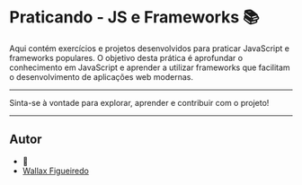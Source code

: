 # Praticando - JS e Frameworks  📚

Aqui contém exercícios e projetos desenvolvidos para praticar JavaScript e frameworks populares. O objetivo desta prática é aprofundar o conhecimento em JavaScript e aprender a utilizar frameworks que facilitam o desenvolvimento de aplicações web modernas.

---

Sinta-se à vontade para explorar, aprender e contribuir com o projeto!

---

## Autor

- 🦁
- [Wallax Figueiredo](https://www.linkedin.com/in/wallax-figueiredo-41116b285/)